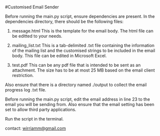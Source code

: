#Customised Email Sender

Before running the main.py script, ensure dependencies are present. In the dependencies directory, there should be the following files:

1. message.html
This is the template for the email body. The html file can be editted to your needs.

2. mailing_list.txt
This is a tab-delimited .txt file containing the information of the mailing list and the customised strings to be included in the email body.
This file can be edited in Microsoft Excel.

3. test.pdf
This can be any pdf file that is intended to be sent as an attachment. The size has to be at most 25 MB based on the email client restriction.

Also ensure that there is a directory named ./output to collect the email progress log .txt file.

Before running the main.py script, edit the email address in line 23 to the email you will be sending from. Also ensure that the email setting has been set to allow third party applications.

Run the script in the terminal.

contact: wirriamm@gmail.com
